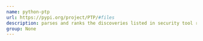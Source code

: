 ```yaml
---
name: python-ptp
url: https://pypi.org/project/PTP/#files
description: parses and ranks the discoveries listed in security tool reports. URL : https://pypi.org/project/PTP/#files Groups : None
group: None
---
```

